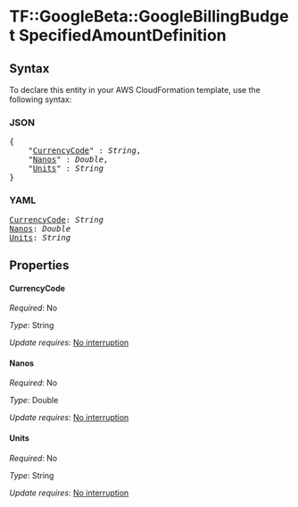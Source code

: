 # TF::GoogleBeta::GoogleBillingBudget SpecifiedAmountDefinition

## Syntax

To declare this entity in your AWS CloudFormation template, use the following syntax:

### JSON

<pre>
{
    "<a href="#currencycode" title="CurrencyCode">CurrencyCode</a>" : <i>String</i>,
    "<a href="#nanos" title="Nanos">Nanos</a>" : <i>Double</i>,
    "<a href="#units" title="Units">Units</a>" : <i>String</i>
}
</pre>

### YAML

<pre>
<a href="#currencycode" title="CurrencyCode">CurrencyCode</a>: <i>String</i>
<a href="#nanos" title="Nanos">Nanos</a>: <i>Double</i>
<a href="#units" title="Units">Units</a>: <i>String</i>
</pre>

## Properties

#### CurrencyCode

_Required_: No

_Type_: String

_Update requires_: [No interruption](https://docs.aws.amazon.com/AWSCloudFormation/latest/UserGuide/using-cfn-updating-stacks-update-behaviors.html#update-no-interrupt)

#### Nanos

_Required_: No

_Type_: Double

_Update requires_: [No interruption](https://docs.aws.amazon.com/AWSCloudFormation/latest/UserGuide/using-cfn-updating-stacks-update-behaviors.html#update-no-interrupt)

#### Units

_Required_: No

_Type_: String

_Update requires_: [No interruption](https://docs.aws.amazon.com/AWSCloudFormation/latest/UserGuide/using-cfn-updating-stacks-update-behaviors.html#update-no-interrupt)

